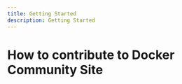 ```yaml
---
title: Getting Started
description: Getting Started 
---
```


# How to contribute to Docker Community Site



